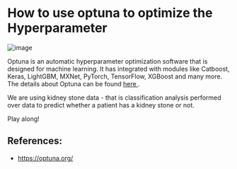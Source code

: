 # How to use optuna to optimize the Hyperparameter

![image](https://github.com/Utsav4852/Kidney-Stone-Prediction/assets/40597501/5f52adaf-5f9d-41a6-ac37-5bbb04c798ed)

Optuna is an automatic hyperparameter optimization software that is designed for machine learning. It has integrated with modules like Catboost, Keras, LightGBM, MXNet, PyTorch, TensorFlow, XGBoost and many more. The details about Optuna can be found <a href='https://optuna.org/'> here </a>.

We are using kidney stone data - that is classification analysis performed over data to predict whether a patient has a kidney stone or not. 

Play along!

## References:
- https://optuna.org/
